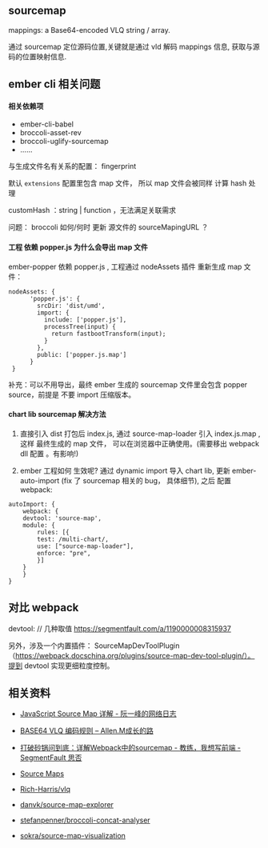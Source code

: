 
## sourcemap

mappings:  a Base64-encoded VLQ string / array.

通过 sourcemap 定位源码位置,关键就是通过 vld 解码 mappings 信息, 获取与源码的位置映射信息.


## ember cli 相关问题

#### 相关依赖项

- ember-cli-babel
- broccoli-asset-rev
- broccoli-uglify-sourcemap
- ......

与生成文件名有关系的配置： fingerprint

默认 `extensions` 配置里包含 map 文件， 所以 map 文件会被同样 计算 hash 处理

customHash ：string | function  ，无法满足关联需求

问题： broccoli 如何/何时 更新 源文件的 sourceMapingURL ？


#### 工程 依赖 popper.js 为什么会导出 map 文件

ember-popper 依赖 popper.js , 工程通过  nodeAssets 插件 重新生成 map 文件：

```
nodeAssets: {
      'popper.js': {
        srcDir: 'dist/umd',
        import: {
          include: ['popper.js'],
          processTree(input) {
            return fastbootTransform(input);
          }
        },
        public: ['popper.js.map']
      }
 }
```
补充：可以不用导出，最终 ember 生成的 sourcemap 文件里会包含 popper source，前提是 不要 import 压缩版本。


#### chart lib sourcemap 解决方法

1. 直接引入 dist 打包后 index.js, 通过 source-map-loader 引入 index.js.map ,这样 最终生成的 map 文件， 可以在浏览器中正确使用。(需要移出 webpack dll 配置 。有影响!)

2. ember 工程如何 生效呢?  通过 dynamic import 导入 chart lib, 更新 ember-auto-import (fix 了 sourcemap 相关的 bug， 具体细节), 之后	配置 webpack:

```
autoImport: {
    webpack: {
    devtool: 'source-map',
    module: {
        rules: [{
        test: /multi-chart/,
        use: ["source-map-loader"],
        enforce: "pre",
        }]
    }
    }
}
```

## 对比 webpack

devtool: // 几种取值 https://segmentfault.com/a/1190000008315937

另外，涉及一个内置插件： SourceMapDevToolPlugin （https://webpack.docschina.org/plugins/source-map-dev-tool-plugin/）。提到 devtool 实现更细粒度控制。




## 相关资料

- [JavaScript Source Map 详解 - 阮一峰的网络日志](http://www.ruanyifeng.com/blog/2013/01/javascript_source_map.html)
- [BASE64 VLQ 编码规则 &#8211; Allen.M成长的路](http://blog.allenm.me/2012/12/base64-vlq-encoding/)
- [打破砂锅问到底：详解Webpack中的sourcemap - 教练，我想写前端 - SegmentFault 思否](https://segmentfault.com/a/1190000008315937)
- [Source Maps](https://survivejs.com/webpack/building/source-maps/)
- [Rich-Harris/vlq](https://github.com/Rich-Harris/vlq/tree/master/sourcemaps)

- [danvk/source-map-explorer](https://github.com/danvk/source-map-explorer#readme)
- [stefanpenner/broccoli-concat-analyser](https://github.com/stefanpenner/broccoli-concat-analyser)
- [sokra/source-map-visualization](https://github.com/sokra/source-map-visualization)
